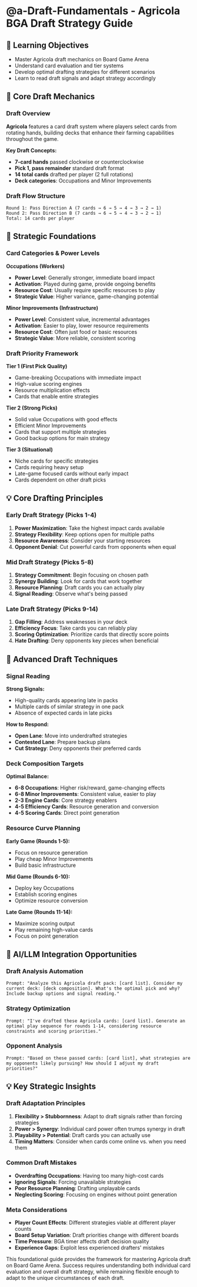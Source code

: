 # @a-Draft-Fundamentals - Agricola BGA Draft Strategy Guide

## 🎯 Learning Objectives
- Master Agricola draft mechanics on Board Game Arena
- Understand card evaluation and tier systems
- Develop optimal drafting strategies for different scenarios
- Learn to read draft signals and adapt strategy accordingly

## 🔧 Core Draft Mechanics

### Draft Overview
**Agricola** features a card draft system where players select cards from rotating hands, building decks that enhance their farming capabilities throughout the game.

**Key Draft Concepts:**
- **7-card hands** passed clockwise or counterclockwise
- **Pick 1, pass remainder** standard draft format
- **14 total cards** drafted per player (2 full rotations)
- **Deck categories**: Occupations and Minor Improvements

### Draft Flow Structure
```
Round 1: Pass Direction A (7 cards → 6 → 5 → 4 → 3 → 2 → 1)
Round 2: Pass Direction B (7 cards → 6 → 5 → 4 → 3 → 2 → 1)
Total: 14 cards per player
```

## 🚀 Strategic Foundations

### Card Categories & Power Levels

**Occupations (Workers)**
- **Power Level**: Generally stronger, immediate board impact
- **Activation**: Played during game, provide ongoing benefits
- **Resource Cost**: Usually require specific resources to play
- **Strategic Value**: Higher variance, game-changing potential

**Minor Improvements (Infrastructure)**
- **Power Level**: Consistent value, incremental advantages
- **Activation**: Easier to play, lower resource requirements
- **Resource Cost**: Often just food or basic resources
- **Strategic Value**: More reliable, consistent scoring

### Draft Priority Framework

**Tier 1 (First Pick Quality)**
- Game-breaking Occupations with immediate impact
- High-value scoring engines
- Resource multiplication effects
- Cards that enable entire strategies

**Tier 2 (Strong Picks)**
- Solid value Occupations with good effects
- Efficient Minor Improvements
- Cards that support multiple strategies
- Good backup options for main strategy

**Tier 3 (Situational)**
- Niche cards for specific strategies
- Cards requiring heavy setup
- Late-game focused cards without early impact
- Cards dependent on other draft picks

## 💡 Core Drafting Principles

### Early Draft Strategy (Picks 1-4)
1. **Power Maximization**: Take the highest impact cards available
2. **Strategy Flexibility**: Keep options open for multiple paths
3. **Resource Awareness**: Consider your starting resources
4. **Opponent Denial**: Cut powerful cards from opponents when equal

### Mid Draft Strategy (Picks 5-8)
1. **Strategy Commitment**: Begin focusing on chosen path
2. **Synergy Building**: Look for cards that work together
3. **Resource Planning**: Draft cards you can actually play
4. **Signal Reading**: Observe what's being passed

### Late Draft Strategy (Picks 9-14)
1. **Gap Filling**: Address weaknesses in your deck
2. **Efficiency Focus**: Take cards you can reliably play
3. **Scoring Optimization**: Prioritize cards that directly score points
4. **Hate Drafting**: Deny opponents key pieces when beneficial

## 🔧 Advanced Draft Techniques

### Signal Reading
**Strong Signals:**
- High-quality cards appearing late in packs
- Multiple cards of similar strategy in one pack
- Absence of expected cards in late picks

**How to Respond:**
- **Open Lane**: Move into underdrafted strategies
- **Contested Lane**: Prepare backup plans
- **Cut Strategy**: Deny opponents their preferred cards

### Deck Composition Targets
**Optimal Balance:**
- **6-8 Occupations**: Higher risk/reward, game-changing effects
- **6-8 Minor Improvements**: Consistent value, easier to play
- **2-3 Engine Cards**: Core strategy enablers
- **4-5 Efficiency Cards**: Resource generation and conversion
- **4-5 Scoring Cards**: Direct point generation

### Resource Curve Planning
**Early Game (Rounds 1-5):**
- Focus on resource generation
- Play cheap Minor Improvements
- Build basic infrastructure

**Mid Game (Rounds 6-10):**
- Deploy key Occupations
- Establish scoring engines
- Optimize resource conversion

**Late Game (Rounds 11-14):**
- Maximize scoring output
- Play remaining high-value cards
- Focus on point generation

## 🚀 AI/LLM Integration Opportunities

### Draft Analysis Automation
```
Prompt: "Analyze this Agricola draft pack: [card list]. Consider my current deck: [deck composition]. What's the optimal pick and why? Include backup options and signal reading."
```

### Strategy Optimization
```
Prompt: "I've drafted these Agricola cards: [card list]. Generate an optimal play sequence for rounds 1-14, considering resource constraints and scoring priorities."
```

### Opponent Analysis
```
Prompt: "Based on these passed cards: [card list], what strategies are my opponents likely pursuing? How should I adjust my draft priorities?"
```

## 💡 Key Strategic Insights

### Draft Adaptation Principles
1. **Flexibility > Stubbornness**: Adapt to draft signals rather than forcing strategies
2. **Power > Synergy**: Individual card power often trumps synergy in draft
3. **Playability > Potential**: Draft cards you can actually use
4. **Timing Matters**: Consider when cards come online vs. when you need them

### Common Draft Mistakes
- **Overdrafting Occupations**: Having too many high-cost cards
- **Ignoring Signals**: Forcing unavailable strategies
- **Poor Resource Planning**: Drafting unplayable cards
- **Neglecting Scoring**: Focusing on engines without point generation

### Meta Considerations
- **Player Count Effects**: Different strategies viable at different player counts
- **Board Setup Variation**: Draft priorities change with different boards
- **Time Pressure**: BGA timer affects draft decision quality
- **Experience Gaps**: Exploit less experienced drafters' mistakes

This foundational guide provides the framework for mastering Agricola draft on Board Game Arena. Success requires understanding both individual card evaluation and overall draft strategy, while remaining flexible enough to adapt to the unique circumstances of each draft.